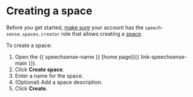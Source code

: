 # Creating a space

Before you get started, [make sure](../../../iam/operations/roles/get-assigned-roles.md) your account has the `speech-sense.spaces.creator` role that allows creating a [space](../../concepts/resources-hierarchy.md#space).

To create a space:

1. Open the {{ speechsense-name }} [home page]({{ link-speechsense-main }}).
1. Click **Create space**.
1. Enter a name for the space.
1. (Optional) Add a space description.
1. Click **Create**.
